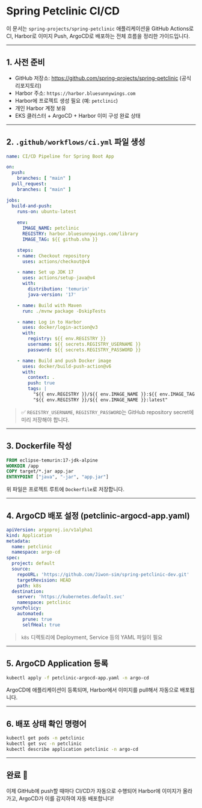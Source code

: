 # Spring Petclinic CI/CD

이 문서는 `spring-projects/spring-petclinic` 애플리케이션을 GitHub Actions로 CI, Harbor로 이미지 Push, ArgoCD로 배포하는 전체 흐름을 정리한 가이드입니다.

---

## 1. 사전 준비

- GitHub 저장소: https://github.com/spring-projects/spring-petclinic (공식 리포지토리)
- Harbor 주소: `https://harbor.bluesunnywings.com`
- Harbor에 프로젝트 생성 필요 (예: `petclinic`)
- 개인 Harbor 계정 보유
- EKS 클러스터 + ArgoCD + Harbor 이미 구성 완료 상태

---

## 2. `.github/workflows/ci.yml` 파일 생성

```yaml
name: CI/CD Pipeline for Spring Boot App

on:
  push:
    branches: [ "main" ]
  pull_request:
    branches: [ "main" ]

jobs:
  build-and-push:
    runs-on: ubuntu-latest
    
    env:
      IMAGE_NAME: petclinic
      REGISTRY: harbor.bluesunnywings.com/library
      IMAGE_TAG: ${{ github.sha }}

    steps:
    - name: Checkout repository
      uses: actions/checkout@v4

    - name: Set up JDK 17
      uses: actions/setup-java@v4
      with:
        distribution: 'temurin'
        java-version: '17'

    - name: Build with Maven
      run: ./mvnw package -DskipTests

    - name: Log in to Harbor
      uses: docker/login-action@v3
      with:
        registry: ${{ env.REGISTRY }}
        username: ${{ secrets.REGISTRY_USERNAME }}
        password: ${{ secrets.REGISTRY_PASSWORD }}

    - name: Build and push Docker image
      uses: docker/build-push-action@v6
      with:
        context: .
        push: true
        tags: |
          "${{ env.REGISTRY }}/${{ env.IMAGE_NAME }}:${{ env.IMAGE_TAG }}"
          "${{ env.REGISTRY }}/${{ env.IMAGE_NAME }}:latest"
```

> ✅ `REGISTRY_USERNAME`, `REGISTRY_PASSWORD`는 GitHub repository secret에 미리 저장해야 합니다.

---

## 3. Dockerfile 작성

```dockerfile
FROM eclipse-temurin:17-jdk-alpine
WORKDIR /app
COPY target/*.jar app.jar
ENTRYPOINT ["java", "-jar", "app.jar"]
```

위 파일은 프로젝트 루트에 `Dockerfile`로 저장합니다.

---

## 4. ArgoCD 배포 설정 (petclinic-argocd-app.yaml)

```yaml
apiVersion: argoproj.io/v1alpha1
kind: Application
metadata:
  name: petclinic
  namespace: argo-cd
spec:
  project: default
  source:
    repoURL: 'https://github.com/Jiwon-sim/spring-petclinic-dev.git'
    targetRevision: HEAD
    path: k8s
  destination:
    server: 'https://kubernetes.default.svc'
    namespace: petclinic
  syncPolicy:
    automated:
      prune: true
      selfHeal: true
```

> `k8s` 디렉토리에 Deployment, Service 등의 YAML 파일이 필요

---

## 5. ArgoCD Application 등록

```bash
kubectl apply -f petclinic-argocd-app.yaml -n argo-cd
```

ArgoCD에 애플리케이션이 등록되며, Harbor에서 이미지를 pull해서 자동으로 배포됩니다.

---

## 6. 배포 상태 확인 명령어

```bash
kubectl get pods -n petclinic
kubectl get svc -n petclinic
kubectl describe application petclinic -n argo-cd
```

---

## 완료 🎉

이제 GitHub에 push할 때마다 CI/CD가 자동으로 수행되어 Harbor에 이미지가 올라가고, ArgoCD가 이를 감지하여 자동 배포합니다!